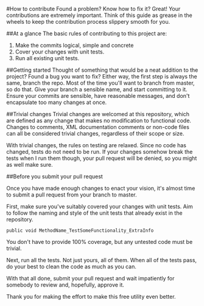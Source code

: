 #How to contribute
Found a problem? Know how to fix it? Great! Your contributions are extremely important. Think of this guide as grease in the wheels to keep the contribution process slippery smooth for you.

##At a glance
The basic rules of contributing to this project are:

1. Make the commits logical, simple and concrete
2. Cover your changes with unit tests.
3. Run all existing unit tests.

##Getting started
Thought of something that would be a neat addition to the project? Found a bug you want to fix? Either way, the first step is always the same, branch the repo. Most of the time you'll want to branch from master, so do that. Give your branch a sensible name, and start committing to it. Ensure your commits are sensible, have reasonable messages, and don't encapsulate too many changes at once.

##Trivial changes
Trivial changes are welcomed at this repository, which are defined as any change that makes no modification to functional code. Changes to comments, XML documentation comments or non-code files can all be considered trivial changes, regardless of their scope or size.

With trivial changes, the rules on testing are relaxed. Since no code has changed, tests do not need to be run. If your changes somehow break the tests when I run them though, your pull request will be denied, so you might as well make sure.

##Before you submit your pull request

Once you have made enough changes to enact your vision, it's almost time to submit a pull request from your branch to master.

First, make sure you've suitably covered your changes with unit tests. Aim to follow the naming and style of the unit tests that already exist in the repository.

    public void MethodName_TestSomeFunctionality_ExtraInfo

You don't have to provide 100% coverage, but any untested code must be trivial.

Next, run all the tests. Not just yours, all of them. When all of the tests pass, do your best to clean the code as much as you can.

With that all done, submit your pull request and wait impatiently for somebody to review and, hopefully, approve it.

Thank you for making the effort to make this free utility even better.